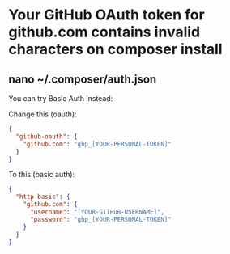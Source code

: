 Your GitHub OAuth token for github.com contains invalid characters on composer install
=====================================================================================

##  nano ~/.composer/auth.json

You can try Basic Auth instead:

Change this (oauth):

```json
{
  "github-oauth": {
    "github.com": "ghp_[YOUR-PERSONAL-TOKEN]"
  }
}
```

To this (basic auth):

```json
{
  "http-basic": {
    "github.com": {
      "username": "[YOUR-GITHUB-USERNAME]",
      "password": "ghp_[YOUR-PERSONAL-TOKEN]"
    }
  }
}
```